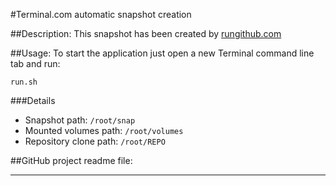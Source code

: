 #Terminal.com automatic snapshot creation

##Description:
This snapshot has been created by [rungithub.com](http://rungithub.com)

##Usage:
To start the application just open a new Terminal command line tab and run:

```
run.sh
```

###Details

- Snapshot path: `/root/snap`
- Mounted volumes path: `/root/volumes`
- Repository clone path: `/root/REPO`


##GitHub project readme file:

---
